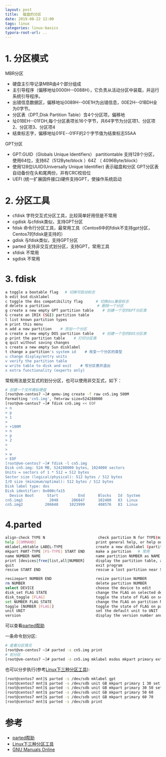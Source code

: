 ```yaml
---
layout: post
title:  磁盘的分区
date: 2019-08-22 12:00
tags: linux
categories: linux-basics 
typora-root-url: ..
---
```




# 1. 分区模式

MBR分区

- 硬盘主引导记录MBR由4个部分组成
- 主引导程序（偏移地址0000H--0088H），它负责从活动分区中装载，并运行系统引导程序。
- 出错信息数据区，偏移地址0089H--00E1H为出错信息，00E2H--01BDH全为0字节。
- 分区表（DPT,Disk Partition Table）含4个分区项，偏移地
- 址01BEH--01FDH,每个分区表项长16个字节，共64字节为分区项1、分区项2、分区项3、分区项4
- 结束标志字，偏移地址01FE--01FF的2个字节值为结束标志55AA

GPT分区

- GPT:GUID（Globals Unique Identifiers） partitiontable 支持128个分区，使用64位，支持8Z（512Byte/block ）64Z （ 4096Byte/block）
- 使用128位UUID(Universally Unique Identifier) 表示磁盘和分区 GPT分区表自动备份在头和尾两份，并有CRC校验位
- UEFI (统一扩展固件接口)硬件支持GPT，使操作系统启动

# 2. 分区工具


- cfdisk	字符交互式分区工具，比较简单好用但是不常用
- cgdisk	与cfdisk类似，支持GPT分区
- fdisk 	命令行分区工具，最常用工具（Centos6中的fdisk不支持gpt分区，Centos7的fdisk是支持的）
- gdisk 	与fdisk类似，支持GPT分区
- parted	支持非交互式划分区，支持GPT，常用工具
- sfdisk	不常用
- sgdisk	不常用

# 3. fdisk

```bash
a toggle a bootable flag   # 切换可启动标志
b edit bsd disklabel
c toggle the dos compatibility flag　　　 # 切换dos兼容标志
d delete a partition    　　　　　　　　　　 # 删除一个分区
g create a new empty GPT partition table    # 创建一个空的GPT分区表
G create an IRIX (SGI) partition table
l list known partition types
m print this menu
n add a new partition    # 添加一个分区
o create a new empty DOS partition table    # 创建一个空的DOS分区表
p print the partition table    # 打印分区表
q quit without saving changes
s create a new empty Sun disklabel
t change a partition's system id    # 改变一个分区的类型
u change display/entry units
v verify the partition table
w write table to disk and exit    # 写分区表并退出
x extra functionality (experts only)
```

常规用法是交互式的划分分区，也可以使用非交互式，如下：

```bash
# 创建一个文件模拟硬盘
[root@vm-centos7 ~]# qemu-img create -f raw cn5.img 500M
Formatting 'cn5.img', fmt=raw size=524288000 
[root@vm-centos7 ~]# fdisk cn5.img << EOF
> n
> p
> 1
>
> +100M
> n
> p
> 2
>
>
> w
> EOF
[root@vm-centos7 ~]# fdisk -l cn5.img
Disk cn5.img: 524 MB, 524288000 bytes, 1024000 sectors
Units = sectors of 1 * 512 = 512 bytes
Sector size (logical/physical): 512 bytes / 512 bytes
I/O size (minimum/optimal): 512 bytes / 512 bytes
Disk label type: dos
Disk identifier: 0x000cfa15
  Device Boot      Start         End      Blocks   Id  System
cn5.img1            2048      206847      102400   83  Linux
cn5.img2          206848     1023999      408576   83  Linux
```

# 4.parted 

```bash
align-check TYPE N                        check partition N for TYPE(min|opt) alignment
help [COMMAND]                           print general help, or help on COMMAND
mklabel,mktable LABEL-TYPE               create a new disklabel (partition table)    # 常用gpt,msdos
mkpart PART-TYPE [FS-TYPE] START END     make a partition   # 常用
name NUMBER NAME                         name partition NUMBER as NAME
print [devices|free|list,all|NUMBER]     display the partition table, available devices, free space, all found partitions, or a particular partition
quit                                     exit program
rescue START END                         rescue a lost partition near START and END

resizepart NUMBER END                    resize partition NUMBER
rm NUMBER                                delete partition NUMBER
select DEVICE                            choose the device to edit
disk_set FLAG STATE                      change the FLAG on selected device
disk_toggle [FLAG]                       toggle the state of FLAG on selected device
set NUMBER FLAG STATE                    change the FLAG on partition NUMBER   # 常用设置boot,lvm,swap
toggle [NUMBER [FLAG]]                   toggle the state of FLAG on partition NUMBER
unit UNIT                                set the default unit to UNIT
version                                  display the version number and copyright information of GNU Parted
```

可以查看[parted帮助]( https://www.gnu.org/software/parted/manual/parted.html)

一条命令划分区:

```bash
# 查看分区情况
[root@vm-centos7 ~]# parted -s cn5.img print
# 划分区
[root@vm-centos7 ~]# parted -s cn5.img mklabel msdos mkpart primary ext4  1024kb 100m  mkpart primary ext4 100m 100%  set 1 boot
```

也可以分步执行(参考[Linux下三种分区工具](https://www.cnblogs.com/zhaojiedi1992/p/zhaojiedi_linux_039_fdisk_gdisk_parted.html)):

```bash
[root@centos7 mnt]$ parted -s /dev/sdb mklabel gpt 
[root@centos7 mnt]$ parted -s /dev/sdb unit GB mkpart primary 1 30 set 1 lvm on
[root@centos7 mnt]$ parted -s /dev/sdb unit GB mkpart primary 30 50 set 2 swap on
[root@centos7 mnt]$ parted -s /dev/sdb unit GB mkpart primary 50 60
[root@centos7 mnt]$ parted -s /dev/sdb unit GB mkpart primary 60 70
[root@centos7 mnt]$ parted -s /dev/sdb print
```

# 参考

- [parted帮助]( https://www.gnu.org/software/parted/manual/parted.html)
- [Linux下三种分区工具](https://www.cnblogs.com/zhaojiedi1992/p/zhaojiedi_linux_039_fdisk_gdisk_parted.html)
- [GNU Manuals Online](https://www.gnu.org/manual/)










